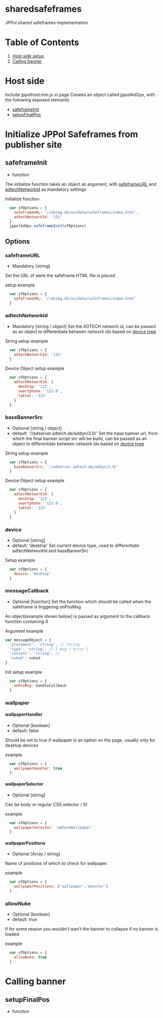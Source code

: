 # sharedsafeframes
JPPol shared safeframes implementation

# Table of Contents
1. [Host side setup](#host-side)
2. [Calling banner](#calling-banner)


# Host side
Include jppolhost.min.js in page
Creates an object called jppolAdOps, with the following exposed elements

* [safeframeInit](#safeframeInit)
* [setupFinalPos](#setupFinalPos)


# Initialize JPPol Safeframes from publisher site
## safeframeInit
* function

The initialize function takes an object as argument, with [safeframeURL](#safeframeURL) and [adtechNetworkId](#adtechNetworkId) as mandatory settings

Initialize function
``` js
  var sfOptions = {
    safeframeURL: '//ebimg.dk/ux/data/safeframes/index.html',
    adtechNetworkId: '123'
  }
  jppolAdOps.safeframeInit(sfOptions)
```

## Options

### safeframeURL
* Mandatory [string]

Set the URL of were the safeframe HTML file is placed

setup example
```js
  var sfOptions = {    
    safeframeURL: '//ebimg.dk/ux/data/safeframes/index.html'
  }
```

### adtechNetworkId
* Mandatory [string / object]
Set the ADTECH network id, can be passed as an object to differentiate between network ids based on [device type](#device)

String setup example
```js
  var sfOptions = {    
    adtechNetworkId: '123'
  }
```

Device Object setup example
```js
  var sfOptions = {    
    adtechNetworkId: {
      desktop: '123',
      smartphone: '123.0',
      tablet: '123'
    }
  }
```

### baseBannerSrc
* Optional [string / object]
* default: '//adserver.adtech.de/addyn/3.0/'
Set the base banner url, from which the final banner script src will be build, can be passed as an object to differentiate between network ids based on [device type](#device)

String setup example
```js
  var sfOptions = {    
    baseBannerSrc: '//adserver.adtech.de/addyn/3.0/'
  }
```

Device Object setup example
```js
  var sfOptions = {    
    adtechNetworkId: {
      desktop: '123',
      smartphone: '123.0',
      tablet: '123'
    }
  }
```


### device
* Optional [string]
* default: 'desktop'
Set current device type, used to differentiate adtechNetworkId and baseBannerSrc

Setup example
```js
  var sfOptions = {    
    device: 'desktop'
  }
```

### messageCallback
* Optional [function]
Set the function which should be called when the safeframe is triggering onPosMsg

An object[example shown below] is passed as argument to the callback function containing 4

Argument example
``` js
var messageObject = {
  'placement': 'string', // string
  'type': 'string', // ['msg'/'error']
  'content': 'string', //
  'nuked': nuked
}
```

Init setup example
```js
  var sfOptions = {    
    onPosMsg: handleCallBack
  }
```

### wallpaper

#### wallpaperHandler
* Optional [boolean]
* default: false

Should be set to true if wallpaper is an option on the page, usually only for desktop devices

example
```js
  var sfOptions = {    
    wallpaperHandler: true
  }
```

#### wallpaperSelector
* Optional [string]

Can be body or regular CSS selector / ID

example
```js
  var sfOptions = {    
    wallpaperSelector: 'adtechWallpaper'
  }
```

#### wallpaperPositions
* Optional [Array / string]

Name of positions of which to check for wallpaper.

example
```js
  var sfOptions = {    
    wallpaperPositions: ['wallpaper','monster']
  }
```
### allowNuke
* Optional [boolean]
* default: true

If for some reason you wouldn't wan't the banner to collapse if no banner is loaded

example
```js
  var sfOptions = {    
    allowNuke: true
  }
```

# Calling banner
## setupFinalPos
* function
